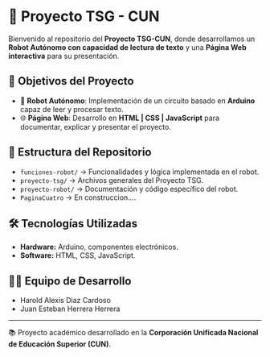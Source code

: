 # 🤖 Proyecto TSG - CUN  

Bienvenido al repositorio del **Proyecto TSG-CUN**, donde desarrollamos un **Robot Autónomo con capacidad de lectura de texto** y una **Página Web interactiva** para su presentación.  

## 🚀 Objetivos del Proyecto
- 🦾 **Robot Autónomo**: Implementación de un circuito basado en **Arduino** capaz de leer y procesar texto.  
- 🌐 **Página Web**: Desarrollo en **HTML | CSS | JavaScript** para documentar, explicar y presentar el proyecto.  

## 📂 Estructura del Repositorio
- `funciones-robot/` → Funcionalidades y lógica implementada en el robot.  
- `proyecto-tsg/` → Archivos generales del Proyecto TSG.  
- `proyecto-robot/` → Documentación y código específico del robot.  
- `PaginaCuatro` → En construccion....

## 🛠️ Tecnologías Utilizadas
- **Hardware:** Arduino, componentes electrónicos.  
- **Software:** HTML, CSS, JavaScript.  

## 👨‍💻 Equipo de Desarrollo
- Harold Alexis Diaz Cardoso  
- Juan Esteban Herrera Herrera  

---
📚 Proyecto académico desarrollado en la **Corporación Unificada Nacional de Educación Superior (CUN)**.  
